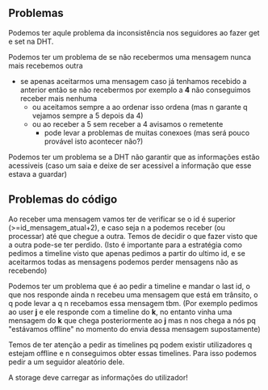 ## Problemas

Podemos ter aqule problema da inconsistência nos seguidores ao fazer get e set na DHT.

Podemos ter um problema de se não recebermos uma mensagem nunca mais recebemos outra
- se apenas aceitarmos uma mensagem caso já tenhamos recebido a anterior então se não recebermos por exemplo a **4** não conseguimos receber mais nenhuma
    - ou aceitamos sempre a ao ordenar isso ordena (mas n garante q vejamos sempre a 5 depois da 4)
    - ou ao receber a 5 sem receber a 4 avisamos o remetente
        - pode levar a problemas de muitas conexoes (mas será pouco provável isto acontecer não?)

Podemos ter um problema se a DHT não garantir que as informações estão acessiveis (caso um saia e deixe de ser acessivel a informação que esse estava a guardar)

## Problemas do código

Ao receber uma mensagem vamos ter de verificar se o id é superior (>=id_mensagem_atual+2), e caso seja n a podemos receber (ou processar) até que chegue a outra. Temos de decidir o que fazer visto que a outra pode-se ter perdido. (Isto é importante para a estratégia como pedimos a timeline visto que apenas pedimos a partir do ultimo id, e se aceitarmos todas as mensagens podemos perder mensagens não as recebendo)

Podemos ter um problema que é ao pedir a timeline e mandar o last id, o que nos responde ainda n recebeu uma mensagem que está em trânsito, o q pode levar a q n recebamos essa mensagem tbm. (Por exemplo pedimos ao user **j** e ele responde com a timeline do **k**, no entanto vinha uma mensagem do **k** que chega posteriormente ao **j** mas n nos chega a nós pq "estávamos offline" no momento do envia dessa mensagem supostamente)

Temos de ter atenção a pedir as timelines pq podem existir utilizadores q estejam offline e n conseguimos obter essas timelines. Para isso podemos pedir a um seguidor aleatório dele.

A storage deve carregar as informações do utilizador!
